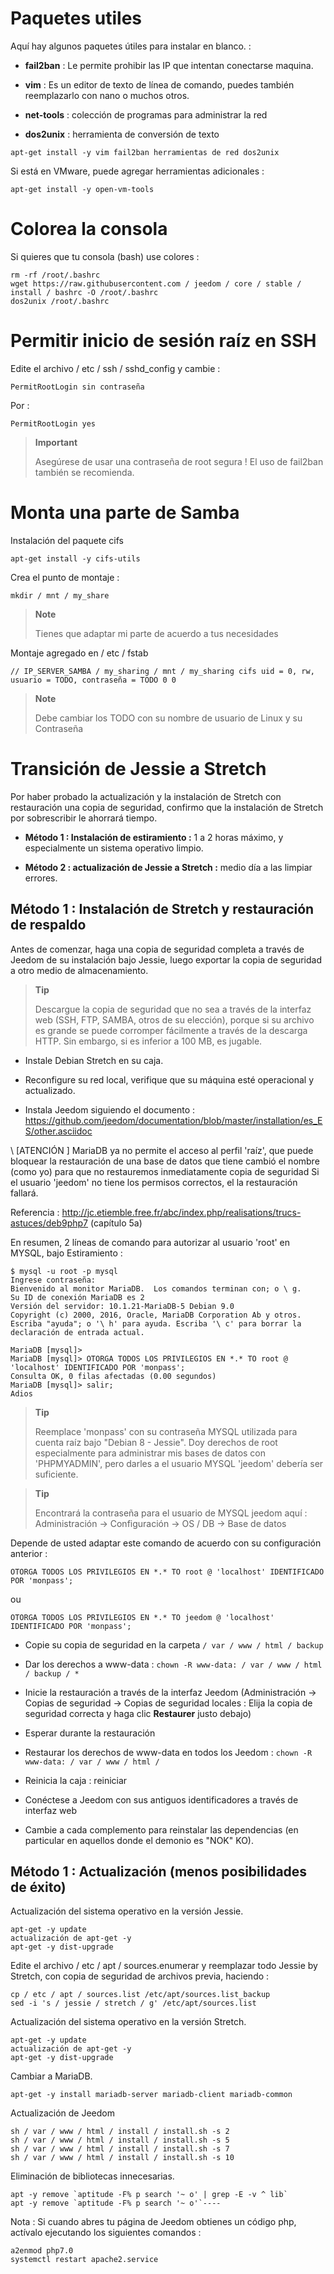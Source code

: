 Paquetes utiles 
==============

Aquí hay algunos paquetes útiles para instalar en blanco. :

-   **fail2ban** : Le permite prohibir las IP que intentan conectarse
    maquina.

-   **vim** : Es un editor de texto de línea de comando, puedes
    también reemplazarlo con nano o muchos otros.

-   **net-tools** : colección de programas para administrar la red

-   **dos2unix** : herramienta de conversión de texto

<!-- -->

    apt-get install -y vim fail2ban herramientas de red dos2unix

Si está en VMware, puede agregar herramientas adicionales
:

    apt-get install -y open-vm-tools

Colorea la consola 
====================

Si quieres que tu consola (bash) use colores :

    rm -rf /root/.bashrc
    wget https://raw.githubusercontent.com / jeedom / core / stable / install / bashrc -O /root/.bashrc
    dos2unix /root/.bashrc

Permitir inicio de sesión raíz en SSH 
==================================

Edite el archivo / etc / ssh / sshd\_config y cambie :

    PermitRootLogin sin contraseña

Por :

    PermitRootLogin yes

> **Important**
>
> Asegúrese de usar una contraseña de root segura ! El uso de
> fail2ban también se recomienda.

Monta una parte de Samba 
=======================

Instalación del paquete cifs

    apt-get install -y cifs-utils

Crea el punto de montaje :

    mkdir / mnt / my_share

> **Note**
>
> Tienes que adaptar mi parte de acuerdo a tus necesidades

Montaje agregado en / etc / fstab

    // IP_SERVER_SAMBA / my_sharing / mnt / my_sharing cifs uid = 0, rw, usuario = TODO, contraseña = TODO 0 0

> **Note**
>
> Debe cambiar los TODO con su nombre de usuario de Linux y su
> Contraseña

Transición de Jessie a Stretch 
===========================

Por haber probado la actualización y la instalación de Stretch con restauración
una copia de seguridad, confirmo que la instalación de Stretch por
sobrescribir le ahorrará tiempo.

-   **Método 1 : Instalación de estiramiento :** 1 a 2 horas máximo, y
    especialmente un sistema operativo limpio.

-   **Método 2 : actualización de Jessie a Stretch :** medio día a las
    limpiar errores.

Método 1 : Instalación de Stretch y restauración de respaldo 
-----------------------------------------------------------------

Antes de comenzar, haga una copia de seguridad completa a través de Jeedom de su
instalación bajo Jessie, luego exportar la copia de seguridad a otro
medio de almacenamiento.

> **Tip**
>
> Descargue la copia de seguridad que no sea a través de la interfaz web (SSH, FTP,
> SAMBA, otros de su elección), porque si su archivo es grande
> se puede corromper fácilmente a través de la descarga HTTP.
> Sin embargo, si es inferior a 100 MB, es jugable.

-   Instale Debian Stretch en su caja.

-   Reconfigure su red local, verifique que su máquina esté
    operacional y actualizado.

-   Instala Jeedom siguiendo el documento :
    <https://github.com/jeedom/documentation/blob/master/installation/es_ES/other.asciidoc>

\ [ATENCIÓN \] MariaDB ya no permite el acceso al perfil 'raíz', que
puede bloquear la restauración de una base de datos que tiene
cambió el nombre (como yo) para que no restauremos inmediatamente
copia de seguridad Si el usuario 'jeedom' no tiene los permisos correctos, el
la restauración fallará.

Referencia :
<http://jc.etiemble.free.fr/abc/index.php/realisations/trucs-astuces/deb9php7>
(capítulo 5a)

En resumen, 2 líneas de comando para autorizar al usuario 'root' en
MYSQL, bajo Estiramiento :

    $ mysql -u root -p mysql
    Ingrese contraseña:
    Bienvenido al monitor MariaDB.  Los comandos terminan con; o \ g.
    Su ID de conexión MariaDB es 2
    Versión del servidor: 10.1.21-MariaDB-5 Debian 9.0
    Copyright (c) 2000, 2016, Oracle, MariaDB Corporation Ab y otros.
    Escriba "ayuda"; o '\ h' para ayuda. Escriba '\ c' para borrar la declaración de entrada actual.

    MariaDB [mysql]>
    MariaDB [mysql]> OTORGA TODOS LOS PRIVILEGIOS EN *.* TO root @ 'localhost' IDENTIFICADO POR 'monpass';
    Consulta OK, 0 filas afectadas (0.00 segundos)
    MariaDB [mysql]> salir;
    Adios

> **Tip**
>
> Reemplace 'monpass' con su contraseña MYSQL utilizada para
> cuenta raíz bajo "Debian 8 - Jessie". Doy derechos de root
> especialmente para administrar mis bases de datos con 'PHPMYADMIN', pero darles a
> el usuario MYSQL 'jeedom' debería ser suficiente.

> **Tip**
>
> Encontrará la contraseña para el usuario de MYSQL jeedom aquí :
> Administración → Configuración → OS / DB → Base de datos

Depende de usted adaptar este comando de acuerdo con su configuración
anterior :

    OTORGA TODOS LOS PRIVILEGIOS EN *.* TO root @ 'localhost' IDENTIFICADO POR 'monpass';

ou

    OTORGA TODOS LOS PRIVILEGIOS EN *.* TO jeedom @ 'localhost' IDENTIFICADO POR 'monpass';

-   Copie su copia de seguridad en la carpeta `/ var / www / html / backup`

-   Dar los derechos a www-data :
    `chown -R www-data: / var / www / html / backup / * `

-   Inicie la restauración a través de la interfaz Jeedom (Administración →
    Copias de seguridad → Copias de seguridad locales : Elija la copia de seguridad correcta
    y haga clic **Restaurer** justo debajo)

-   Esperar durante la restauración

-   Restaurar los derechos de www-data en todos los Jeedom :
    `chown -R www-data: / var / www / html / `

-   Reinicia la caja : reiniciar

-   Conéctese a Jeedom con sus antiguos identificadores a través de
    interfaz web

-   Cambie a cada complemento para reinstalar las dependencias (en particular
    en aquellos donde el demonio es "NOK" KO).

Método 1 : Actualización (menos posibilidades de éxito) 
-----------------------------------------------

Actualización del sistema operativo en la versión Jessie.

    apt-get -y update
    actualización de apt-get -y
    apt-get -y dist-upgrade

Edite el archivo / etc / apt / sources.enumerar y reemplazar todo
Jessie by Stretch, con copia de seguridad de archivos previa, haciendo :

    cp / etc / apt / sources.list /etc/apt/sources.list_backup
    sed -i 's / jessie / stretch / g' /etc/apt/sources.list

Actualización del sistema operativo en la versión Stretch.

    apt-get -y update
    actualización de apt-get -y
    apt-get -y dist-upgrade

Cambiar a MariaDB.

    apt-get -y install mariadb-server mariadb-client mariadb-common

Actualización de Jeedom

    sh / var / www / html / install / install.sh -s 2
    sh / var / www / html / install / install.sh -s 5
    sh / var / www / html / install / install.sh -s 7
    sh / var / www / html / install / install.sh -s 10

Eliminación de bibliotecas innecesarias.

    apt -y remove `aptitude -F% p search '~ o' | grep -E -v ^ lib`
    apt -y remove `aptitude -F% p search '~ o'`----

Nota : Si cuando abres tu página de Jeedom obtienes un código php, actívalo ejecutando los siguientes comandos :

    a2enmod php7.0 
    systemctl restart apache2.service

